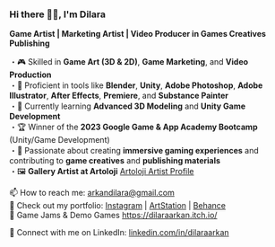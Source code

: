 ### Hi there 👋🏻, I'm Dilara  
**Game Artist | Marketing Artist | Video Producer in Games Creatives Publishing**

・🎮 Skilled in **Game Art (3D & 2D)**, **Game Marketing**, and **Video Production**  
・🎨 Proficient in tools like **Blender**, **Unity**, **Adobe Photoshop**, **Adobe Illustrator**, **After Effects**, **Premiere**, and **Substance Painter**  
・🌱 Currently learning **Advanced 3D Modeling** and **Unity Game Development**  
・🏆 Winner of the **2023 Google Game & App Academy Bootcamp** (Unity/Game Development)  
・🎯 Passionate about creating **immersive gaming experiences** and contributing to **game creatives** and **publishing materials**  
・🖼️ **Gallery Artist at Artoloji**  [Artoloji Artist Profile](https://www.artoloji.com.tr/sanatcilar/dilara-arkan/)

📫 How to reach me: arkandilara@gmail.com  
📁 Check out my portfolio: [Instagram](https://www.instagram.com/polydilara/) | [ArtStation](https://www.artstation.com/dilaraarkan) | [Behance](https://www.behance.net/dilaraarkan)  
👾 Game Jams & Demo Games https://dilaraarkan.itch.io/

🔗 Connect with me on LinkedIn: [linkedin.com/in/dilaraarkan](https://www.linkedin.com/in/dilaraarkan)
